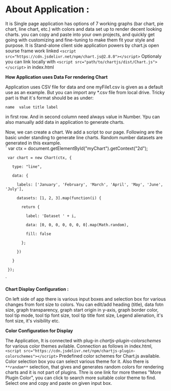 # **About Application :**

It is Single page application has options of 7 working graphs (bar chart, pie chart, 
line chart, etc.) with colors and data set up to render decent looking charts.
you can copy and paste into your own projects, and quickly get going with 
customizing and fine-tuning to make them fit your style and purpose.
                It is Stand-alone client side application powers by chart.js
open sourse frame work linked 
`<script src="https://cdn.jsdelivr.net/npm/chart.js@2.8.0"></script>`
Optionaly you can link locally with 
`<script src="path/to/chartjs/dist/Chart.js"></script>` 
in index.html

**How Application uses Data For rendering Chart**

Application uses CSV file for data and one myFile1.csv is given as a default
use as an example. But you can import any *.csv file from local drive.
Tricky part is that it`s format should be as under:

`name  value title label`

in first row. And in second column need always value in Number.
Ypu can also manually add data in application to generate charts.

 Now, we can create a chart. We add a script to our page.
 Following are the basic under standing to generate line charts.
 Random number datasets are generated in this example.    
`
    var ctx = document.getElementById("myChart").getContext("2d");
     
     var chart = new Chart(ctx, {
     
       type: "line",
     
       data: {
     
         labels: ['January', 'February', 'March', 'April', 'May', 'June', 'July'],
     
         datasets: [1, 2, 3].map(function(i) {
     
           return {
     
             label: 'Dataset ' + i,
     
             data: [0, 0, 0, 0, 0, 0, 0].map(Math.random),
     
             fill: false
     
           };
     
         })
     
       }
     
     });
 
`    
                
**Chart Display Configuration :** 

On left side of  app there is various input boxes and selection box for various
changes from font size to colors. You can edit/add heading (title), data fotn size,
graph transparency, graph start origin in y-axis, graph border color, tool tip mode,
tool tip font size, tool tip title font size, Legend alienation, it's font size, 
it's visibility etc.  

**Color Configuration for Display**

The Application, It is connected with plug-in _chartjs-plugin-colorschemes_ for
various color themes avilable. Connection as follows in index.html,
`<script src="https://cdn.jsdelivr.net/npm/chartjs-plugin-colorschemes"></script>`
Predefined color schemes for Chart.js available. 
Color selection box you can select various theme for it. Also there is
_`**random**`_ selection, that gives and generates random colors for rendering
charts and it is not part of plugins. 
Thre is one link for more themes "More Plugin Color", you can click to search more 
suitable color theme to find. Select one and copy and paste on given input box.
